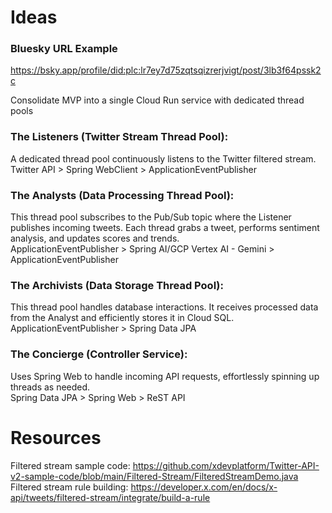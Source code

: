 # Ideas  


### Bluesky URL Example
https://bsky.app/profile/did:plc:lr7ey7d75zqtsqizrerjvigt/post/3lb3f64pssk2c

Consolidate MVP into a single Cloud Run service with dedicated thread pools

### The Listeners (Twitter Stream Thread Pool):
A dedicated thread pool continuously listens to the Twitter filtered stream.  
Twitter API > Spring WebClient > ApplicationEventPublisher

### The Analysts (Data Processing Thread Pool):
This thread pool subscribes to the Pub/Sub topic where the Listener publishes incoming tweets.
Each thread grabs a tweet, performs sentiment analysis, and updates scores and trends.  
ApplicationEventPublisher > Spring AI/GCP Vertex AI - Gemini > ApplicationEventPublisher

### The Archivists (Data Storage Thread Pool):
This thread pool handles database interactions.
It receives processed data from the Analyst and efficiently stores it in Cloud SQL.  
ApplicationEventPublisher > Spring Data JPA  

### The Concierge (Controller Service):
Uses Spring Web to handle incoming API requests, effortlessly spinning up threads as needed.  
Spring Data JPA > Spring Web > ReST API

# Resources

Filtered stream sample code: https://github.com/xdevplatform/Twitter-API-v2-sample-code/blob/main/Filtered-Stream/FilteredStreamDemo.java  
Filtered stream rule building: https://developer.x.com/en/docs/x-api/tweets/filtered-stream/integrate/build-a-rule

